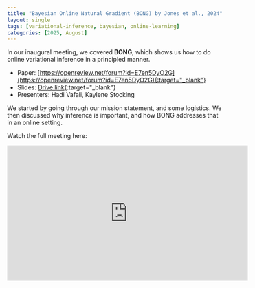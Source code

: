 ```yaml
---
title: "Bayesian Online Natural Gradient (BONG) by Jones et al., 2024"
layout: single
tags: [variational-inference, bayesian, online-learning]
categories: [2025, August]
---
```


In our inaugural meeting, we covered **BONG**, which shows us how to do online variational inference in a principled manner.

- Paper: [https://openreview.net/forum?id=E7en5DyO2G](https://openreview.net/forum?id=E7en5DyO2G){:target="_blank"}
- Slides: [Drive link](https://drive.google.com/file/d/1YD0HDtTBUvmry8DZ85P0pq8qKntsUFUt/view?usp=sharing){:target="_blank"}
- Presenters: Hadi Vafaii, Kaylene Stocking

We started by going through our mission statement, and some logistics. We then discussed why inference is important, and how BONG addresses that in an online setting.

Watch the full meeting here:

<iframe width="560" height="315" src="https://www.youtube.com/embed/efc70z3bGlc?si=UG1ZCD6nKsHo0yIL" title="YouTube video player" frameborder="0" allow="accelerometer; autoplay; clipboard-write; encrypted-media; gyroscope; picture-in-picture; web-share" referrerpolicy="strict-origin-when-cross-origin" allowfullscreen></iframe>
